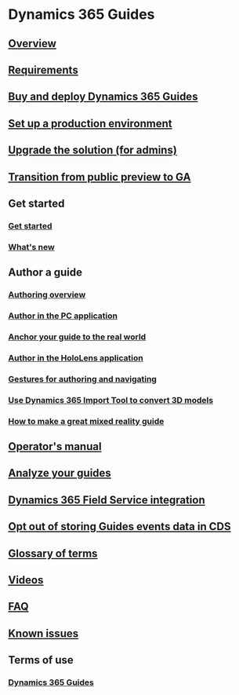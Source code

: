 # Dynamics 365 Guides
## [Overview](index.md)
## [Requirements](requirements.md)
## [Buy and deploy Dynamics 365 Guides](setup.md)
## [Set up a production environment](setup-production-environment.md)
## [Upgrade the solution (for admins)](upgrade.md)
## [Transition from public preview to GA](public-preview-transition.md)
## Get started
### [Get started](get-started.md)
### [What's new](new.md)
## Author a guide
### [Authoring overview](authoring-overview.md)
### [Author in the PC application](pc-authoring.md)
### [Anchor your guide to the real world](anchor.md)
### [Author in the HoloLens application](hololens-authoring.md)
### [Gestures for authoring and navigating](authoring-gestures.md)
### [Use Dynamics 365 Import Tool to convert 3D models](import-tool.md)
### [How to make a great mixed reality guide](great-guide.md)
## [Operator's manual](operator-guide.md)
## [Analyze your guides](analytics-guide.md)
## [Dynamics 365 Field Service integration](field-service.md)
## [Opt out of storing Guides events data in CDS](data-opt-out.md)
## [Glossary of terms](glossary.md)
## [Videos](videos.md)
## [FAQ](faq.md)
## [Known issues](known-issues.md)
## Terms of use
### [Dynamics 365 Guides](../legal/guides-service-terms.md)


